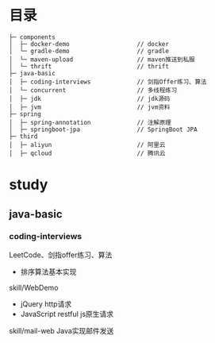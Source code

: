 # 目录

```
├─ components
│  ├─ docker-demo					// docker
│  └─ gradle-demo					// gradle
│  └─ maven-upload					// maven推送到私服
│  └─ thrift						// thrift
├─ java-basic
│  ├─ coding-interviews				// 剑指Offer练习、算法
│  └─ concurrent					// 多线程练习
│  ├─ jdk							// jdk源码
│  ├─ jvm							// jvm资料
├─ spring
│  ├─ spring-annotation				// 注解原理
│  ├─ springboot-jpa				// SpringBoot JPA
├─ third
│  ├─ aliyun						// 阿里云
│  ├─ qcloud						// 腾讯云
```

# study

## java-basic
### coding-interviews
LeetCode、剑指offer练习、算法
- 排序算法基本实现

skill/WebDemo
- jQuery http请求
- JavaScript restful js原生请求

skill/mail-web Java实现邮件发送
